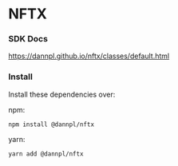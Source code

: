 # NFTX

### SDK Docs

https://dannpl.github.io/nftx/classes/default.html

### Install

Install these dependencies over:

npm:

```shell
npm install @dannpl/nftx
```

yarn:

```shell
yarn add @dannpl/nftx
```
